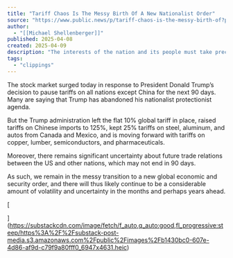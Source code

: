 ```yaml
---
title: "Tariff Chaos Is The Messy Birth Of A New Nationalist Order"
source: "https://www.public.news/p/tariff-chaos-is-the-messy-birth-of?publication_id=279400&post_id=160974829&isFreemail=true&r=7ettm&triedRedirect=true"
author:
  - "[[Michael Shellenberger]]"
published: 2025-04-08
created: 2025-04-09
description: "The interests of the nation and its people must take precedence over markets — including the stock market"
tags:
  - "clippings"
---
```

The stock market surged today in response to President Donald Trump’s decision to pause tariffs on all nations except China for the next 90 days. Many are saying that Trump has abandoned his nationalist protectionist agenda.

But the Trump administration left the flat 10% global tariff in place, raised tariffs on Chinese imports to 125%, kept 25% tariffs on steel, aluminum, and autos from Canada and Mexico, and is moving forward with tariffs on copper, lumber, semiconductors, and pharmaceuticals.

Moreover, there remains significant uncertainty about future trade relations between the US and other nations, which may not end in 90 days.

As such, we remain in the messy transition to a new global economic and security order, and there will thus likely continue to be a considerable amount of volatility and uncertainty in the months and perhaps years ahead.

[

](https://substackcdn.com/image/fetch/f_auto,q_auto:good,fl_progressive:steep/https%3A%2F%2Fsubstack-post-media.s3.amazonaws.com%2Fpublic%2Fimages%2Fb1430bc0-607e-4d86-af9d-c79f9a80fff0_6947x4631.heic)